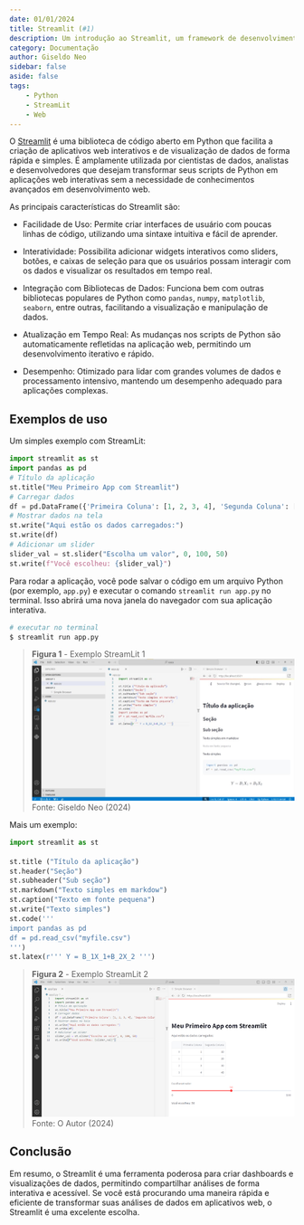 ```yaml
---
date: 01/01/2024
title: Streamlit (#1)
description: Um introdução ao Streamlit, um framework de desenvolvimento rápido web para Python
category: Documentação
author: Giseldo Neo
sidebar: false
aside: false
tags: 
    - Python
    - StreamLit
    - Web
---
```


<!--@include: cabecalho.md-->

O [Streamlit](https://streamlit.io/) é uma biblioteca de código aberto em Python que facilita a criação de aplicativos web interativos e de visualização de dados de forma rápida e simples. É amplamente utilizada por cientistas de dados, analistas e desenvolvedores que desejam transformar seus scripts de Python em aplicações web interativas sem a necessidade de conhecimentos avançados em desenvolvimento web.

As principais características do Streamlit são:

* Facilidade de Uso: Permite criar interfaces de usuário com poucas linhas de código, utilizando uma sintaxe intuitiva e fácil de aprender.

* Interatividade: Possibilita adicionar widgets interativos como sliders, botões, e caixas de seleção para que os usuários possam interagir com os dados e visualizar os resultados em tempo real.

* Integração com Bibliotecas de Dados: Funciona bem com outras bibliotecas populares de Python como `pandas`, `numpy`, `matplotlib`, `seaborn`, entre outras, facilitando a visualização e manipulação de dados.

* Atualização em Tempo Real: As mudanças nos scripts de Python são automaticamente refletidas na aplicação web, permitindo um desenvolvimento iterativo e rápido.

* Desempenho: Otimizado para lidar com grandes volumes de dados e processamento intensivo, mantendo um desempenho adequado para aplicações complexas.

## Exemplos de uso

Um simples exemplo com StreamLit:

```python
import streamlit as st
import pandas as pd
# Título da aplicação
st.title("Meu Primeiro App com Streamlit")
# Carregar dados
df = pd.DataFrame({'Primeira Coluna': [1, 2, 3, 4], 'Segunda Coluna': [10, 20, 30, 40]})
# Mostrar dados na tela
st.write("Aqui estão os dados carregados:")
st.write(df)
# Adicionar um slider
slider_val = st.slider("Escolha um valor", 0, 100, 50)
st.write(f"Você escolheu: {slider_val}")
```

Para rodar a aplicação, você pode salvar o código em um arquivo Python (por exemplo, `app.py`) e executar o comando `streamlit run app.py` no terminal. Isso abrirá uma nova janela do navegador com 
sua aplicação interativa.

```sh
# executar no terminal
$ streamlit run app.py
```

>**Figura 1** - Exemplo StreamLit 1
![Streamlit exemplo 1](./2024-01-01-streamlit/exemplo1.jpg)
>Fonte: Giseldo Neo (2024)

Mais um exemplo:

```python
import streamlit as st

st.title ("Título da aplicação")
st.header("Seção")
st.subheader("Sub seção")
st.markdown("Texto simples em markdow")
st.caption("Texto em fonte pequena")
st.write("Texto simples")
st.code(''' 
import pandas as pd
df = pd.read_csv("myfile.csv")
''')
st.latex(r''' Y = B_1X_1+B_2X_2 ''')
```

>**Figura 2** - Exemplo StreamLit 2
![Streamlit exemplo 2](./2024-01-01-streamlit/exemplo2.png)
>Fonte: O Autor (2024)

## Conclusão

Em resumo, o Streamlit é uma ferramenta poderosa para criar dashboards e visualizações de dados, permitindo compartilhar análises de forma interativa e acessível. Se você está procurando uma maneira rápida e eficiente de transformar suas análises de dados em aplicativos web, o Streamlit é uma excelente escolha.
